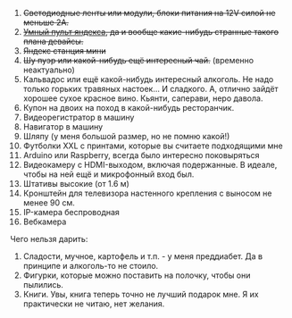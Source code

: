 1. ~~Светодиодные ленты или модули, блоки питания на 12V силой не меньше 2A.~~
2. ~~[Умный пульт яндекса](https://beru.ru/product/umnyi-pult-yandexa-chernyi/100647627222), да и вообще какие-нибудь странные такого плана девайсы.~~
3. ~~Яндекс станция мини~~
4. ~~Шу пуэр или какой-нибудь ещё интересный чай.~~ (временно неактуально)
5. Кальвадос или ещё какой-нибудь интересный алкоголь. Не надо только горьких травяных настоек... И сладкого. А, отлично зайдёт хорошее сухое красное вино. Кьянти, саперави, неро давола. 
6. Купон на двоих на поход в какой-нибудь ресторанчик.
7. Видеорегистратор в машину
8. Навигатор в машину
9. Шляпу (у меня большой размер, но не помню какой!)
10. Футболки XXL c принтами, которые вы считаете подходящими мне
11. Arduino или Raspberry, всегда было интересно поковыряться
12. Видеокамеру с HDMI-выходом, включая подержанные. В идеале, чтобы на ней ещё и микрофонный вход был. 
13. Штативы высокие (от 1.6 м)
14. Кронштейн для телевизора настенного крепления с выносом не менее 90 см. 
15. IP-камера беспроводная
16. Вебкамера

Чего нельзя дарить:
1. Сладости, мучное, картофель и т.п. - у меня преддиабет. Да в принципе и алкоголь-то не стоило. 
2. Фигурки, которые можно поставить на полочку, чтобы они пылились. 
3. Книги. Увы, книга теперь точно не лучший подарок мне. Я их практически не читаю, нет желания.
